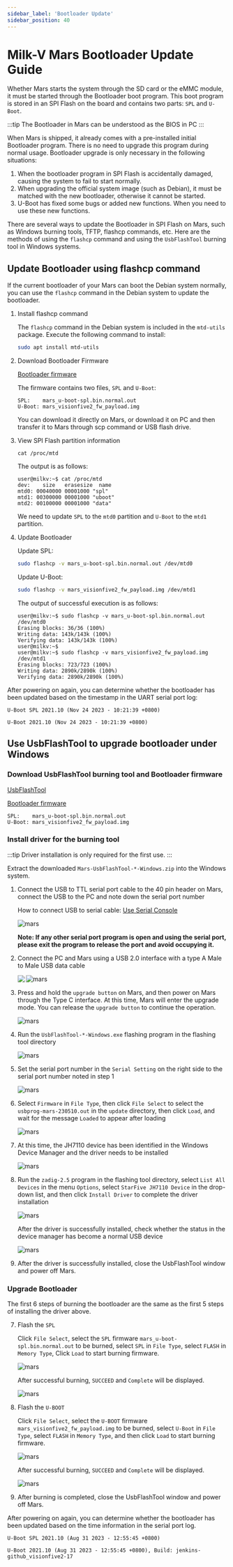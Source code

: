 ```yaml
---
sidebar_label: 'Bootloader Update'
sidebar_position: 40
---
```


# Milk-V Mars Bootloader Update Guide

Whether Mars starts the system through the SD card or the eMMC module, it must be started through the Bootloader boot program. This boot program is stored in an SPI Flash on the board and contains two parts: `SPL` and `U-Boot`.

:::tip
The Bootloader in Mars can be understood as the BIOS in PC
:::

When Mars is shipped, it already comes with a pre-installed initial Bootloader program. There is no need to upgrade this program during normal usage. Bootloader upgrade is only necessary in the following situations:

1. When the bootloader program in SPI Flash is accidentally damaged, causing the system to fail to start normally.
2. When upgrading the official system image (such as Debian), it must be matched with the new bootloader, otherwise it cannot be started.
3. U-Boot has fixed some bugs or added new functions. When you need to use these new functions.

There are several ways to update the Bootloader in SPI Flash on Mars, such as Windows burning tools, TFTP, flashcp commands, etc. Here are the methods of using the `flashcp` command and using the `UsbFlashTool` burning tool in Windows systems.

## Update Bootloader using flashcp command

If the current bootloader of your Mars can boot the Debian system normally, you can use the `flashcp` command in the Debian system to update the bootloader.

1. Install flashcp command

   The `flashcp` command in the Debian system is included in the `mtd-utils` package. Execute the following command to install:
   ```bash
   sudo apt install mtd-utils
   ```

2. Download Bootloader Firmware

   [Bootloader firmware](https://github.com/milkv-mars/mars-buildroot-sdk/releases)

   The firmware contains two files, `SPL` and `U-Boot`:
   ```
   SPL:    mars_u-boot-spl.bin.normal.out
   U-Boot: mars_visionfive2_fw_payload.img
   ```
   You can download it directly on Mars, or download it on PC and then transfer it to Mars through scp command or USB flash drive.

3. View SPI Flash partition information
   ```
   cat /proc/mtd
   ```
   The output is as follows:
   ```
   user@milkv:~$ cat /proc/mtd
   dev:    size   erasesize  name
   mtd0: 00040000 00001000 "spl"
   mtd1: 00300000 00001000 "uboot"
   mtd2: 00100000 00001000 "data"
   ```
   We need to update `SPL` to the `mtd0` partition and `U-Boot` to the `mtd1` partition.

4. Update Bootloader

   Update SPL:
   ```bash
   sudo flashcp -v mars_u-boot-spl.bin.normal.out /dev/mtd0
   ```
   Update U-Boot:
   ```bash
   sudo flashcp -v mars_visionfive2_fw_payload.img /dev/mtd1
   ```
   The output of successful execution is as follows:
   ```
   user@milkv:~$ sudo flashcp -v mars_u-boot-spl.bin.normal.out /dev/mtd0
   Erasing blocks: 36/36 (100%)
   Writing data: 143k/143k (100%)
   Verifying data: 143k/143k (100%)
   user@milkv:~$
   user@milkv:~$ sudo flashcp -v mars_visionfive2_fw_payload.img /dev/mtd1
   Erasing blocks: 723/723 (100%)
   Writing data: 2890k/2890k (100%)
   Verifying data: 2890k/2890k (100%)
   ```

After powering on again, you can determine whether the bootloader has been updated based on the timestamp in the UART serial port log:

```
U-Boot SPL 2021.10 (Nov 24 2023 - 10:21:39 +0800)
```
```
U-Boot 2021.10 (Nov 24 2023 - 10:21:39 +0800)
```

## Use UsbFlashTool to upgrade bootloader under Windows

### Download UsbFlashTool burning tool and Bootloader firmware

[UsbFlashTool](https://github.com/milkv-mars/mars-tools/blob/main/Mars-UsbFlashTool-v2.4-Windows.zip)

[Bootloader firmware](https://github.com/milkv-mars/mars-buildroot-sdk/releases)

```
SPL:    mars_u-boot-spl.bin.normal.out
U-Boot: mars_visionfive2_fw_payload.img
```

### Install driver for the burning tool

:::tip
Driver installation is only required for the first use.
:::

Extract the downloaded `Mars-UsbFlashTool-*-Windows.zip` into the Windows system.

1. Connect the USB to TTL serial port cable to the 40 pin header on Mars, connect the USB to the PC and note down the serial port number

   How to connect USB to serial cable: [Use Serial Console](https://milkv.io/docs/mars/getting-satrted/setup#use-serial-console)

   ![mars](/docs/mars/mars-usb-flash-tool_02.png)

   **Note: If any other serial port program is open and using the serial port, please exit the program to release the port and avoid occupying it.**

2. Connect the PC and Mars using a USB 2.0 interface with a type A Male to Male USB data cable

   <Image src='/docs/common/usba2usba.webp' maxWidth='60%' align='left' />

   ![mars](/docs/mars/mars-usb-port-a.jpg)

3. Press and hold the `upgrade button` on Mars, and then power on Mars through the Type C interface. At this time, Mars will enter the upgrade mode. You can release the `upgrade button` to continue the operation.

   ![mars](/docs/mars/mars-upgrade-key.jpg)

4. Run the `UsbFlashTool-*-Windows.exe` flashing program in the flashing tool directory

   ![mars](/docs/mars/mars-usb-flash-tool_05.png)

5. Set the serial port number in the `Serial Setting` on the right side to the serial port number noted in step 1

   ![mars](/docs/mars/mars-usb-flash-tool_06.png)

6. Select `Firmware` in `File Type`, then click `File Select` to select the `usbprog-mars-230510.out` in the `update` directory, then click `Load`, and wait for the message `Loaded` to appear after loading

   ![mars](/docs/mars/mars-usb-flash-tool_07.png)

7. At this time, the JH7110 device has been identified in the Windows Device Manager and the driver needs to be installed

   ![mars](/docs/mars/mars-usb-flash-tool_08.png)

8. Run the `zadig-2.5` program in the flashing tool directory, select `List All Devices` in the menu `Options`, select `StarFive JH7110 Device` in the drop-down list, and then click `Install Driver` to complete the driver installation

   ![mars](/docs/mars/mars-usb-flash-tool_09.png)

   After the driver is successfully installed, check whether the status in the device manager has become a normal USB device

   ![mars](/docs/mars/mars-usb-flash-tool_10.png)

9. After the driver is successfully installed, close the UsbFlashTool window and power off Mars.

### Upgrade Bootloader

The first 6 steps of burning the bootloader are the same as the first 5 steps of installing the driver above.

7. Flash the `SPL`

   Click `File Select`, select the `SPL` firmware `mars_u-boot-spl.bin.normal.out` to be burned, select `SPL` in `File Type`, select `FLASH` in `Memory Type`, Click `Load` to start burning firmware.

   ![mars](/docs/mars/mars-usb-flash-tool_16.png)

   After successful burning, `SUCCEED` and `Complete` will be displayed.

   ![mars](/docs/mars/mars-usb-flash-tool_17.png)

8. Flash the `U-BOOT`

   Click `File Select`, select the `U-BOOT` firmware `mars_visionfive2_fw_payload.img` to be burned, select `U-Boot` in `File Type`, select `FLASH` in `Memory Type`, and then click `Load` to start burning firmware.

   ![mars](/docs/mars/mars-usb-flash-tool_18.png)

   After successful burning, `SUCCEED` and `Complete` will be displayed.

   ![mars](/docs/mars/mars-usb-flash-tool_19.png)

9. After burning is completed, close the UsbFlashTool window and power off Mars.


After powering on again, you can determine whether the bootloader has been updated based on the time information in the serial port log.

```
U-Boot SPL 2021.10 (Aug 31 2023 - 12:55:45 +0800)
```

```
U-Boot 2021.10 (Aug 31 2023 - 12:55:45 +0800), Build: jenkins-github_visionfive2-17
```
